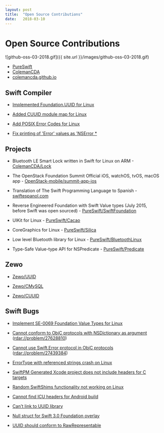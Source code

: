```yaml
---
layout: post
title:  "Open Source Contributions"
date:   2018-03-10
---
```


# Open Source Contributions

![github-oss-03-2018.gif]({{ site.url }}/images/github-oss-03-2018.gif)

- [PureSwift](https://github.com/PureSwift)
- [ColemanCDA](https://github.com/colemancda)
- [colemancda.github.io](http://colemancda.github.io)

## Swift Compiler

- [Implemented Foundation.UUID for Linux](https://github.com/apple/swift-corelibs-foundation/commits?author=colemancda)

- [Added CUUID module map for Linux](https://github.com/apple/swift/pull/3107)

- [Add POSIX Error Codes for Linux](https://github.com/apple/swift/pull/6707)

- [Fix printing of 'Error' values as 'NSError *](https://github.com/apple/swift/commit/a00fa74b8d0e7183b1697101ce4afe9ced7a91a7)

## Projects

- Bluetooth LE Smart Lock written in Swift for Linux on ARM - [ColemanCDA/Lock](https://github.com/colemancda/Lock)

- The OpenStack Foundation Summit Official iOS, watchOS, tvOS, macOS app - [OpenStack-mobile/summit-app-ios](https://github.com/OpenStack-mobile/summit-app-ios)

- Translation of The Swift Programming Language to Spanish - [swiftespanol.com](https://www.swiftespanol.com)

- Reverse Engineered Foundation with Swift Value types (July 2015, before Swift was open sourced) - [PureSwift/SwiftFoundation](https://github.com/PureSwift/SwiftFoundation)

- UIKit for Linux - [PureSwift/Cacao](https://github.com/PureSwift/Cacao)

- CoreGraphics for Linux - [PureSwift/Silica](https://github.com/PureSwift/Silica)

- Low level Bluetooth library for Linux - [PureSwift/BluetoothLinux](https://github.com/PureSwift/BluetoothLinux)

- Type-Safe Value-type API for NSPredicate - [PureSwift/Predicate](https://github.com/PureSwift/Predicate)

## Zewo

- [Zewo/UUID](https://github.com/ZewoGraveyard/UUID/blob/master/Sources/UUID.swift)

- [Zewo/CMySQL](https://github.com/ZewoGraveyard/CMySQL)

- [Zewo/CUUID](https://github.com/ZewoGraveyard/CUUID)

## Swift Bugs

- [Implement SE-0069 Foundation Value Types for Linux](https://bugs.swift.org/browse/SR-1756)

- [Cannot conform to ObjC protocols with NSDictionary as argument](https://bugs.swift.org/browse/SR-2227) ([rdar://problem/27628810](rdar://problem/27628810))

- [Cannot use Swift.Error protocol in ObjC protocols]() ([rdar://problem/27439384](rdar://problem/27439384))

- [ErrorType with referenced strings crash on Linux](https://bugs.swift.org/browse/SR-175)

- [SwiftPM Generated Xcode project does not include headers for C targets](https://bugs.swift.org/browse/SR-2949)

- [Random SwiftShims functionality not working on Linux](https://bugs.swift.org/browse/SR-2938)

- [Cannot find ICU headers for Android build](https://bugs.swift.org/browse/SR-1409)

- [Can't link to UUID library](https://bugs.swift.org/browse/SR-83)

- [Null struct for Swift 3.0 Foundation overlay](https://bugs.swift.org/browse/SR-1880)

- [UUID should conform to RawRepresentable](https://bugs.swift.org/browse/SR-1858)
